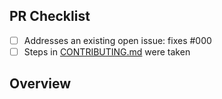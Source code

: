 <!-- 👋 Hi, thanks for sending a PR to frappe-ui-react! 💖.
Please fill out all fields below and make sure each item is true and [x] checked.
Otherwise we may not be able to review your PR. -->

## PR Checklist

- [ ] Addresses an existing open issue: fixes #000
- [ ] Steps in [CONTRIBUTING.md](https://github.com/timelessco/frappe-ui-react/blob/main/.github/CONTRIBUTING.md) were taken

## Overview

<!-- Description of what is changed and how the code change does that. -->
